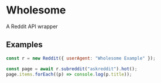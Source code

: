 # Wholesome

A Reddit API wrapper

## Examples

```js
const r = new Reddit({ userAgent: "Wholesome Example" });

const page = await r.subreddit("askreddit").hot();
page.items.forEach((p) => console.log(p.title));
```
